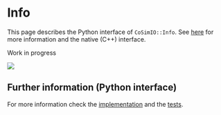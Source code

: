# Info

This page describes the Python interface of `CoSimIO::Info`. See [here](info_cpp.md.md) for more information and the native (C++) interface.

Work in progress

![](https://media.giphy.com/media/3o7btQ0NH6Kl8CxCfK/giphy.gif)


## Further information (Python interface)
For more information check the [implementation](https://github.com/KratosMultiphysics/CoSimIO/blob/master/co_sim_io/python/info_to_python.hpp) and the [tests](https://github.com/KratosMultiphysics/CoSimIO/blob/master/tests/co_sim_io/python/test_info.py).
